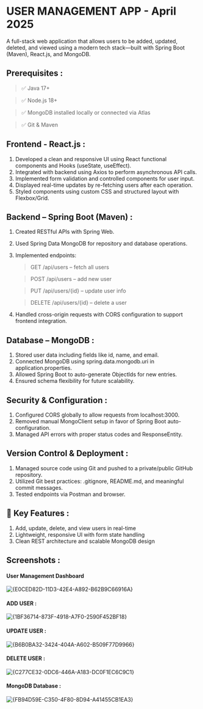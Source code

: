 # USER MANAGEMENT APP - April 2025 
A full-stack web application that allows users to be added, updated, deleted, and viewed using a modern tech stack—built with Spring Boot (Maven), React.js, and MongoDB.

##  Prerequisites :

  > ✅ Java 17+

  > ✅ Node.js 18+

  > ✅ MongoDB installed locally or connected via Atlas

  > ✅ Git & Maven

## Frontend - React.js :

1) Developed a clean and responsive UI using React functional components and Hooks (useState, useEffect).
2) Integrated with backend using Axios to perform asynchronous API calls.
3) Implemented form validation and controlled components for user input.
4) Displayed real-time updates by re-fetching users after each operation.
5) Styled components using custom CSS and structured layout with Flexbox/Grid.

## Backend – Spring Boot (Maven) :

1) Created RESTful APIs with Spring Web.
2) Used Spring Data MongoDB for repository and database operations.
3) Implemented endpoints:

   > GET /api/users – fetch all users

   > POST /api/users – add new user

   > PUT /api/users/{id} – update user info

   > DELETE /api/users/{id} – delete a user

4) Handled cross-origin requests with CORS configuration to support frontend integration.

## Database – MongoDB :

1) Stored user data including fields like id, name, and email.
2) Connected MongoDB using spring.data.mongodb.uri in application.properties.
3) Allowed Spring Boot to auto-generate ObjectIds for new entries.
4) Ensured schema flexibility for future scalability.

## Security & Configuration :

1) Configured CORS globally to allow requests from localhost:3000.
2) Removed manual MongoClient setup in favor of Spring Boot auto-configuration.
3) Managed API errors with proper status codes and ResponseEntity.

## Version Control & Deployment :

1) Managed source code using Git and pushed to a private/public GitHub repository.
2) Utilized Git best practices: .gitignore, README.md, and meaningful commit messages.
3) Tested endpoints via Postman and browser.

## 🚀 Key Features :

1) Add, update, delete, and view users in real-time
2) Lightweight, responsive UI with form state handling
3) Clean REST architecture and scalable MongoDB design

## Screenshots :

#### User Management Dashboard
![{E0CED82D-11D3-42E4-A892-B62B9C66916A}](https://github.com/user-attachments/assets/c5f0067e-f86f-4068-8c2f-d2060f49023e)

#### ADD USER :
![{1BF36714-873F-4918-A7F0-2590F452BF18}](https://github.com/user-attachments/assets/aaf36c93-cd31-40cb-84b8-ec6081504a87)

#### UPDATE USER :
![{B6B0BA32-3424-404A-A602-B509F77D9966}](https://github.com/user-attachments/assets/98691382-0c17-4f60-bc17-80e652ae0ebe)

#### DELETE USER :
![{C277CE32-0DC6-446A-A183-DC0F1EC6C9C1}](https://github.com/user-attachments/assets/ea097630-0e28-47ce-8521-f648f4b06da2)

#### MongoDB Database :
![{FB94D59E-C350-4F80-8D94-A41455CB1EA3}](https://github.com/user-attachments/assets/009af414-3345-4cf9-8217-a8592023c73f)







